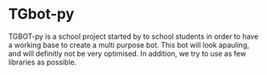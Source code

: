 # TGbot-py
TGBOT-py is a school project started by to school students in order to have a working base to create a multi purpose bot. This bot will look apauling, and will definitly not be very optimised. In addition, we try to use as few libraries as possible.
